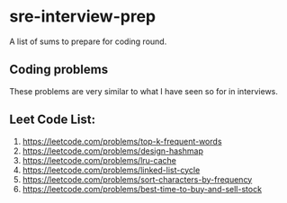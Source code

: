 # sre-interview-prep

A list of sums to prepare for coding round. 

## Coding problems
These problems are very similar to what I have seen so for in interviews.


## Leet Code List:
1. https://leetcode.com/problems/top-k-frequent-words
2. https://leetcode.com/problems/design-hashmap
3. https://leetcode.com/problems/lru-cache
4. https://leetcode.com/problems/linked-list-cycle
5. https://leetcode.com/problems/sort-characters-by-frequency
6. https://leetcode.com/problems/best-time-to-buy-and-sell-stock
